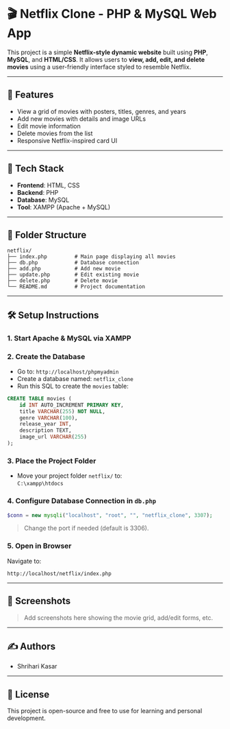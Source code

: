 # 🎬 Netflix Clone - PHP & MySQL Web App

This project is a simple **Netflix-style dynamic website** built using **PHP**, **MySQL**, and **HTML/CSS**. It allows users to **view, add, edit, and delete movies** using a user-friendly interface styled to resemble Netflix.

---

## 🚀 Features

- View a grid of movies with posters, titles, genres, and years
- Add new movies with details and image URLs
- Edit movie information
- Delete movies from the list
- Responsive Netflix-inspired card UI

---

## 🧰 Tech Stack

- **Frontend**: HTML, CSS
- **Backend**: PHP
- **Database**: MySQL
- **Tool**: XAMPP (Apache + MySQL)

---

## 📂 Folder Structure

```
netflix/
├── index.php         # Main page displaying all movies
├── db.php            # Database connection
├── add.php           # Add new movie
├── update.php        # Edit existing movie
├── delete.php        # Delete movie
└── README.md         # Project documentation
```

---

## 🛠️ Setup Instructions

### 1. Start Apache & MySQL via XAMPP

### 2. Create the Database

- Go to: `http://localhost/phpmyadmin`
- Create a database named: `netflix_clone`
- Run this SQL to create the `movies` table:

```sql
CREATE TABLE movies (
    id INT AUTO_INCREMENT PRIMARY KEY,
    title VARCHAR(255) NOT NULL,
    genre VARCHAR(100),
    release_year INT,
    description TEXT,
    image_url VARCHAR(255)
);
```

### 3. Place the Project Folder

- Move your project folder `netflix/` to:  
  `C:\xampp\htdocs`

### 4. Configure Database Connection in `db.php`

```php
$conn = new mysqli("localhost", "root", "", "netflix_clone", 3307);
```

> Change the port if needed (default is 3306).

### 5. Open in Browser

Navigate to:
```
http://localhost/netflix/index.php
```

---

## 📸 Screenshots

> Add screenshots here showing the movie grid, add/edit forms, etc.

---

## ✍️ Authors

- Shrihari Kasar

---

## 📄 License

This project is open-source and free to use for learning and personal development.